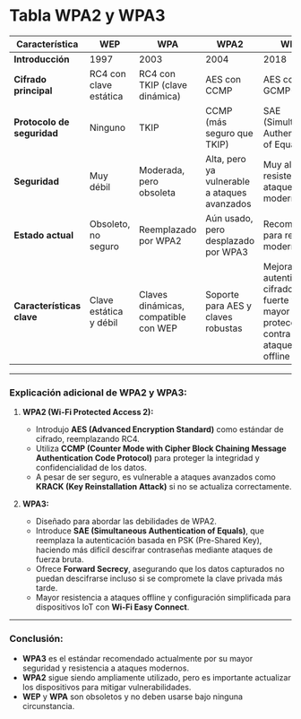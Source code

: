 # Tabla **WPA2** y **WPA3**

| **Característica**          | **WEP**                        | **WPA**                         | **WPA2**                        | **WPA3**                        |
|-----------------------------|---------------------------------|----------------------------------|----------------------------------|----------------------------------|
| **Introducción**            | 1997                           | 2003                            | 2004                            | 2018                            |
| **Cifrado principal**        | RC4 con clave estática         | RC4 con TKIP (clave dinámica)   | AES con CCMP                    | AES con GCMP-256                |
| **Protocolo de seguridad**  | Ninguno                        | TKIP                            | CCMP (más seguro que TKIP)       | SAE (Simultaneous Authentication of Equals) |
| **Seguridad**               | Muy débil                      | Moderada, pero obsoleta         | Alta, pero ya vulnerable a ataques avanzados | Muy alta, resistente a ataques modernos |
| **Estado actual**           | Obsoleto, no seguro            | Reemplazado por WPA2            | Aún usado, pero desplazado por WPA3 | Recomendado para redes modernas |
| **Características clave**   | Clave estática y débil         | Claves dinámicas, compatible con WEP | Soporte para AES y claves robustas | Mejoras en autenticación, cifrado más fuerte y mayor protección contra ataques offline |

---

### **Explicación adicional de WPA2 y WPA3:**

1. **WPA2 (Wi-Fi Protected Access 2):**
   - Introdujo **AES (Advanced Encryption Standard)** como estándar de cifrado, reemplazando RC4.
   - Utiliza **CCMP (Counter Mode with Cipher Block Chaining Message Authentication Code Protocol)** para proteger la integridad y confidencialidad de los datos.
   - A pesar de ser seguro, es vulnerable a ataques avanzados como **KRACK (Key Reinstallation Attack)** si no se actualiza correctamente.

2. **WPA3:**
   - Diseñado para abordar las debilidades de WPA2.
   - Introduce **SAE (Simultaneous Authentication of Equals)**, que reemplaza la autenticación basada en PSK (Pre-Shared Key), haciendo más difícil descifrar contraseñas mediante ataques de fuerza bruta.
   - Ofrece **Forward Secrecy**, asegurando que los datos capturados no puedan descifrarse incluso si se compromete la clave privada más tarde.
   - Mayor resistencia a ataques offline y configuración simplificada para dispositivos IoT con **Wi-Fi Easy Connect**.

---

### **Conclusión:**
- **WPA3** es el estándar recomendado actualmente por su mayor seguridad y resistencia a ataques modernos.
- **WPA2** sigue siendo ampliamente utilizado, pero es importante actualizar los dispositivos para mitigar vulnerabilidades.
- **WEP** y **WPA** son obsoletos y no deben usarse bajo ninguna circunstancia. 
